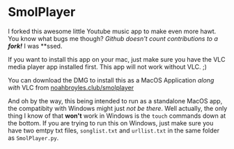 # SmolPlayer
I forked this awesome little Youtube music app to make even more hawt. You know what bugs me though? _Github doesn't count contributions to a **fork!**_ I was **ssed.

If you want to install this app on your mac, just make sure you have the VLC media player app installed first. This app will not work without VLC. ;)

You can download the DMG to install this as a MacOS Application *along with* VLC from [noahbroyles.club/smolplayer](https://noahbroyles.club/smolplayer.html)

And oh by the way, this being intended to run as a standalone MacOS app, the compatibity with Windows might just *not be there*. Well actually, the only thing I know of that **won't** work in Windows is the `touch` commands down at the bottom.
If you are trying to run this on Windows, just make sure you have two emtpy txt files, `songlist.txt` and `urllist.txt` in the same folder as `SmolPlayer.py`.
